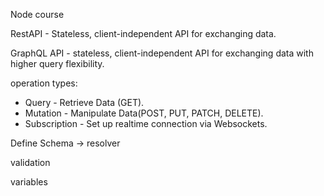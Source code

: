 Node course

RestAPI - Stateless, client-independent API for exchanging data.

GraphQL API - stateless, client-independent API for exchanging data with higher query flexibility.

operation types:
- Query - Retrieve Data (GET).
- Mutation - Manipulate Data(POST, PUT, PATCH, DELETE).
- Subscription - Set up realtime connection via Websockets.


Define Schema -> resolver

validation

variables

